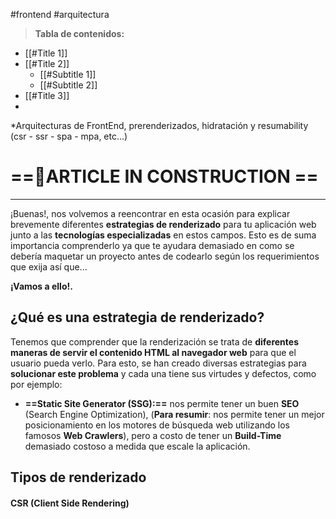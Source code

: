 #frontend #arquitectura

> **Tabla de contenidos:**
- [[#Title 1]]
- [[#Title 2]]
	- [[#Subtitle 1]]
	- [[#Subtitle 2]]
- [[#Title 3]]
-
*Arquitecturas de FrontEnd, prerenderizados, hidratación y resumability (csr - ssr - spa - mpa, etc...)
# ==🔨ARTICLE IN CONSTRUCTION ==

---

¡Buenas!, nos volvemos a reencontrar en esta ocasión para explicar brevemente diferentes **estrategias de renderizado** para tu aplicación web junto a las **tecnologías especializadas** en estos campos.
Esto es de suma importancia comprenderlo ya que te ayudara demasiado en como se debería maquetar un proyecto antes de codearlo según los requerimientos que exija así que... 

**¡Vamos a ello!.**

## ¿Qué es una estrategia de renderizado?

Tenemos que comprender que la renderización se trata de **diferentes maneras de servir el contenido HTML al navegador web** para que el usuario pueda verlo. 
Para esto, se han creado diversas estrategias para **solucionar este problema** y cada una tiene sus virtudes y defectos, como por ejemplo: 
- **==Static Site Generator (SSG):==** nos permite tener un buen **SEO** (Search Engine Optimization), (**Para resumir**: nos permite tener un mejor posicionamiento en los motores de búsqueda web utilizando los famosos **Web Crawlers**), pero a costo de tener un **Build-Time** demasiado costoso a medida que escale la aplicación.


## Tipos de renderizado

#### CSR (Client Side Rendering)

